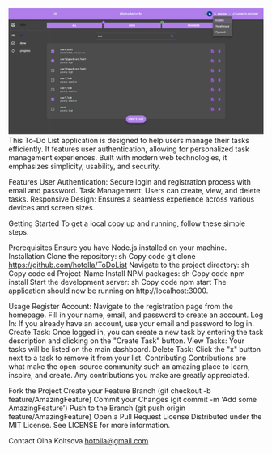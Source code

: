 ![To Do](/public/img/img.png)
This To-Do List application is designed to help users manage their tasks efficiently.
It features user authentication, allowing for personalized task management experiences. 
Built with modern web technologies, it emphasizes simplicity, usability, and security.

Features
User Authentication: Secure login and registration process with email and password.
Task Management: Users can create, view, and delete tasks.
Responsive Design: Ensures a seamless experience across various devices and screen sizes.

Getting Started
To get a local copy up and running, follow these simple steps.

Prerequisites
Ensure you have Node.js installed on your machine.
Installation
Clone the repository:
sh
Copy code
git clone https://github.com/hotolla/ToDoList
Navigate to the project directory:
sh
Copy code
cd Project-Name
Install NPM packages:
sh
Copy code
npm install
Start the development server:
sh
Copy code
npm start
The application should now be running on http://localhost:3000.

Usage
Register Account: Navigate to the registration page from the homepage.
Fill in your name, email, and password to create an account.
Log In: If you already have an account, use your email and password to log in.
Create Task: Once logged in, you can create a new task by entering the task description and clicking on the "Create Task" button.
View Tasks: Your tasks will be listed on the main dashboard.
Delete Task: Click the "x" button next to a task to remove it from your list.
Contributing
Contributions are what make the open-source community such an amazing place to learn, inspire, and create. Any contributions you make are greatly appreciated.

Fork the Project
Create your Feature Branch (git checkout -b feature/AmazingFeature)
Commit your Changes (git commit -m 'Add some AmazingFeature')
Push to the Branch (git push origin feature/AmazingFeature)
Open a Pull Request
License
Distributed under the MIT License. See LICENSE for more information.

Contact
Olha Koltsova hotolla@gmail.com 
